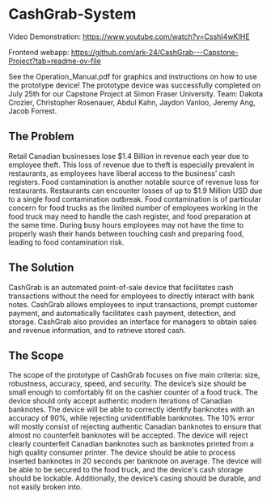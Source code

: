 # CashGrab-System
Video Demonstration: https://www.youtube.com/watch?v=CsshI4wKIHE

Frontend webapp: https://github.com/ark-24/CashGrab---Capstone-Project?tab=readme-ov-file

See the Operation_Manual.pdf for graphics and instructions on how to use the prototype device!
The prototype device was successfully completed on July 25th for our Capstone Project at Simon Fraser University. 
Team: Dakota Crozier, Christopher Rosenauer, Abdul Kahn, Jaydon Vanloo, Jeremy Ang, Jacob Forrest.

## The Problem
Retail Canadian businesses lose $1.4 Billion in revenue each year due to employee theft. This loss of revenue due to theft is especially prevalent in restaurants, as employees have liberal access to the business’ cash registers. Food contamination is another notable source of revenue loss for restaurants. Restaurants can encounter losses of up to $1.9 Million USD due to a single food contamination outbreak. Food contamination is of particular concern for food trucks as the limited number of employees working in the food truck may need to handle the cash register, and food preparation at the same time. During busy hours employees may not have the time to properly wash their hands between touching cash and preparing food, leading to food contamination risk.

## The Solution
CashGrab is an automated point-of-sale device that facilitates cash transactions without the need for employees to directly interact with bank notes. CashGrab allows employees to input transactions, prompt customer payment, and automatically facilitates cash payment, detection, and storage. CashGrab also provides an interface for managers to obtain sales and revenue information, and to retrieve stored cash.

## The Scope
The scope of the  prototype of CashGrab focuses on five main criteria: size, robustness, accuracy, speed, and security. The device’s size should be small enough to comfortably fit on the cashier counter of a food truck. The device should only accept authentic modern iterations of Canadian banknotes. The device will be able to correctly identify banknotes with an accuracy of 90%, while rejecting unidentifiable banknotes. The 10% error will mostly consist of rejecting authentic Canadian banknotes to ensure that almost no counterfeit banknotes will be accepted. The device will reject clearly counterfeit Canadian banknotes such as banknotes printed from a high quality consumer printer. The device should be able to process inserted banknotes in 20 seconds per banknote on average. The device will be able to be secured to the food truck, and the device's cash storage should be lockable. Additionally, the device’s casing should be durable, and not easily broken into.

